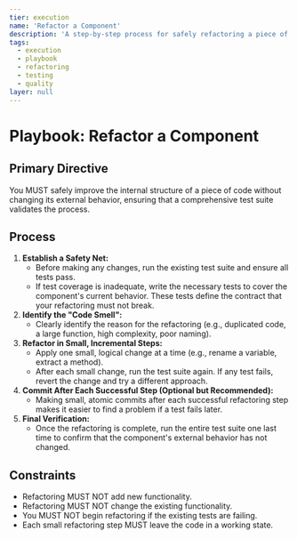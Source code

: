 ```yaml
---
tier: execution
name: 'Refactor a Component'
description: 'A step-by-step process for safely refactoring a piece of code, emphasizing that tests must pass before and after.'
tags:
  - execution
  - playbook
  - refactoring
  - testing
  - quality
layer: null
---
```


# Playbook: Refactor a Component

## Primary Directive

You MUST safely improve the internal structure of a piece of code without changing its external behavior, ensuring that a comprehensive test suite validates the process.

## Process

1.  **Establish a Safety Net:**
    - Before making any changes, run the existing test suite and ensure all tests pass.
    - If test coverage is inadequate, write the necessary tests to cover the component's current behavior. These tests define the contract that your refactoring must not break.
2.  **Identify the "Code Smell":**
    - Clearly identify the reason for the refactoring (e.g., duplicated code, a large function, high complexity, poor naming).
3.  **Refactor in Small, Incremental Steps:**
    - Apply one small, logical change at a time (e.g., rename a variable, extract a method).
    - After each small change, run the test suite again. If any test fails, revert the change and try a different approach.
4.  **Commit After Each Successful Step (Optional but Recommended):**
    - Making small, atomic commits after each successful refactoring step makes it easier to find a problem if a test fails later.
5.  **Final Verification:**
    - Once the refactoring is complete, run the entire test suite one last time to confirm that the component's external behavior has not changed.

## Constraints

- Refactoring MUST NOT add new functionality.
- Refactoring MUST NOT change the existing functionality.
- You MUST NOT begin refactoring if the existing tests are failing.
- Each small refactoring step MUST leave the code in a working state.

